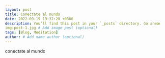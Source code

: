 ```yaml
---
layout: post
title: Conectate al mundo
date: 2022-09-19 13:32:20 +0300
description: You’ll find this post in your `_posts` directory. Go ahead and edit it and re-build the site to see your changes. # Add post description (optional)
img:post-1.jpg # Add image post (optional)
tags: [Blog, Meditation]
author: # Add name author (optional)
---
```

conectate al mundo
